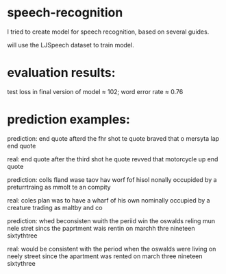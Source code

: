 # speech-recognition
I tried to create model for speech recognition, based on several guides.

will use the LJSpeech dataset to train model.


# evaluation results:
test loss in final version of model ≈ 102; word error rate ≈ 0.76



# prediction examples:

  prediction: end quote afterd the fhr shot te quote braved that o mersyta lap end quote<END>
  
  real:       end quote after the third shot he quote revved that motorcycle up end quote<END>

  prediction: colls fland wase taov hav worf fof hisol nonally occupided by a preturrtraing as mmolt te an compity<END>
  
  real:       coles plan was to have a wharf of his own nominally occupied by a creature trading as maltby and co<END>
  
  prediction: whed beconsisten wuith the periid win the oswalds reling mun nele stret sincs the paprtment wais rentin on marchh thre nineteen sixtythtree<END>
  
  real:       would be consistent with the period when the oswalds were living on neely street since the apartment was rented on march three nineteen sixtythree<END>



